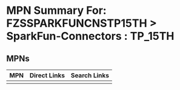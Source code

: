 



# MPN Summary For: FZSSPARKFUNCNSTP15TH > SparkFun-Connectors : TP_15TH

## MPNs
  

|MPN|Direct Links|Search Links|
| :--- | :--- | :--- |
||||
